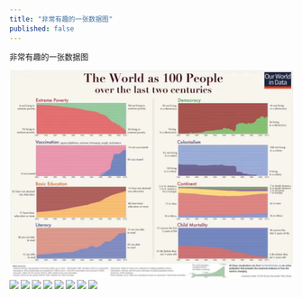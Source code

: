 ```yaml
---
title: "非常有趣的一张数据图"
published: false
---
```

非常有趣的一张数据图

![](./1.jpg)
![](./2.jpg)
![](./3.jpg)
![](./4.jpg)
![](./5.jpg)
![](./6.jpg)
![](./7.jpg)
![](./8.jpg)
![](./9.jpg)

